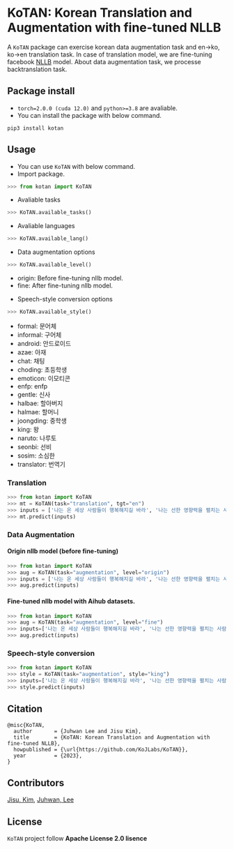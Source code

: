 # KoTAN: Korean Translation and Augmentation with fine-tuned NLLB

A `KoTAN` package can exercise korean data augmentation task and en->ko, ko->en translation task.
In case of translation model, we are fine-tuning facebook [NLLB](https://arxiv.org/abs/2207.04672) model. About data augmentation task, we processe backtranslation task.

## Package install
* `torch=2.0.0 (cuda 12.0)` and `python>=3.8` are avaliable.
* You can install the package with below command.
```
pip3 install kotan
```

## Usage
* You can use `KoTAN` with below command.
* Import package.
```python
>>> from kotan import KoTAN
```
* Avaliable tasks
```python
>>> KoTAN.available_tasks()
```
* Avaliable languages
```python
>>> KoTAN.available_lang()
```
* Data augmentation options
```python
>>> KoTAN.available_level()
```
  - origin: Before fine-tuning nllb model.
  - fine: After fine-tuning nllb model.
* Speech-style conversion options
```python
>>> KoTAN.available_style()
```
* formal: 문어체
* informal: 구어체
* android: 안드로이드
* azae: 아재
* chat: 채팅
* choding: 초등학생
* emoticon: 이모티콘
* enfp: enfp
* gentle: 신사
* halbae: 할아버지
* halmae: 할머니
* joongding: 중학생
* king: 왕
* naruto: 나루토
* seonbi: 선비
* sosim: 소심한
* translator: 번역기

### Translation
```python
>>> from kotan import KoTAN
>>> mt = KoTAN(task="translation", tgt="en")
>>> inputs = ['나는 온 세상 사람들이 행복해지길 바라', '나는 선한 영향력을 펼치는 사람이 되고 싶어']
>>> mt.predict(inputs)
```

### Data Augmentation

#### Origin nllb model (before fine-tuning)
```python
>>> from kotan import KoTAN
>>> aug = KoTAN(task="augmentation", level="origin")
>>> inputs = ['나는 온 세상 사람들이 행복해지길 바라', '나는 선한 영향력을 펼치는 사람이 되고 싶어']
>>> aug.predict(inputs)
```

#### Fine-tuned nllb model with Aihub datasets.
```python
>>> from kotan import KoTAN
>>> aug = KoTAN(task="augmentation", level="fine")
>>> inputs=['나는 온 세상 사람들이 행복해지길 바라', '나는 선한 영향력을 펼치는 사람이 되고 싶어']
>>> aug.predict(inputs)
```

### Speech-style conversion
```python
>>> from kotan import KoTAN
>>> style = KoTAN(task="augmentation", style="king")
>>> inputs=['나는 온 세상 사람들이 행복해지길 바라', '나는 선한 영향력을 펼치는 사람이 되고 싶어']
>>> style.predict(inputs)
```

## Citation
```
@misc{KoTAN,
  author       = {Juhwan Lee and Jisu Kim},
  title        = {KoTAN: Korean Translation and Augmentation with fine-tuned NLLB},
  howpublished = {\url{https://github.com/KoJLabs/KoTAN}},
  year         = {2023},
}
```

## Contributors
[Jisu, Kim](https://github.com/merry555), [Juhwan, Lee](https://github.com/juhwanlee-diquest)

## License
`KoTAN` project follow **Apache License 2.0 lisence**
